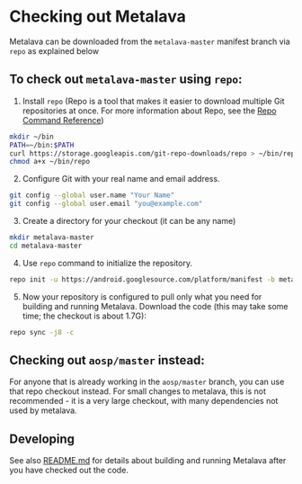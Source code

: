 # Checking out Metalava

Metalava can be downloaded from the `metalava-master` manifest branch via `repo` as explained below

## To check out `metalava-master` using `repo`:
1. Install `repo` (Repo is a tool that makes it easier to download multiple Git repositories at once. For more information about Repo, see the [Repo Command Reference](https://source.android.com/setup/develop/repo))

```bash
mkdir ~/bin
PATH=~/bin:$PATH
curl https://storage.googleapis.com/git-repo-downloads/repo > ~/bin/repo
chmod a+x ~/bin/repo
```

2. Configure Git with your real name and email address.

```bash
git config --global user.name "Your Name"
git config --global user.email "you@example.com"
```

3. Create a directory for your checkout (it can be any name)

```bash
mkdir metalava-master
cd metalava-master
```

4. Use `repo` command to initialize the repository.

```bash
repo init -u https://android.googlesource.com/platform/manifest -b metalava-master
```

5. Now your repository is configured to pull only what you need for building and running Metalava. Download the code (this may take some time; the checkout is about 1.7G):

```bash
repo sync -j8 -c
```
## Checking out `aosp/master` instead:

For anyone that is already working in the `aosp/master` branch, you can use that repo checkout instead. For small changes to metalava, this is not recommended - it is a very large checkout, with many dependencies not used by metalava.

## Developing

See also [README.md](README.md) for details about building and running Metalava after you have checked out the code.

